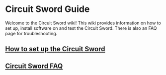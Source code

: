 # Circuit Sword Guide
Welcome to the Circuit Sword wiki! This wiki provides information on how to set up, install software on and test the Circuit Sword. There is also an FAQ page for troubleshooting.

## [How to set up the Circuit Sword](wiki/NAME)
## [Circuit Sword FAQ](wiki/NAME)